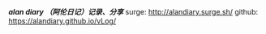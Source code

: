 ***alan diary （阿伦日记）记录、分享***
surge: http://alandiary.surge.sh/
github: https://alandiary.github.io/vLog/
